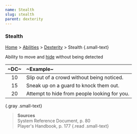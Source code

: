 ```yaml
---
name: Stealth
slug: stealth
parent: dexterity
---
```

### Stealth
[Home](dm-operations-center) > [Abilities](abilities-menu) > [Dexterity](dexterity) > Stealth {.small-text}

Ability to move and [hide](hiding) without being detected

| ~DC~ | ~Example~                                    |
| :--: | :------------------------------------------- |
|  10  | Slip out of a crowd without being noticed.   |
|  15  | Sneak up on a guard to knock them out.       |
|  20  | Attempt to hide from people looking for you. |
{.gray .small-text}

> **Sources** <br/>
> System Reference Document, p. 80<br/>
> Player's Handbook, p. 177
{.read .small-text}


